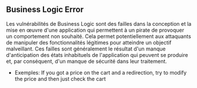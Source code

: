 ## Business Logic Error
Les vulnérabilités de Business Logic sont des failles dans la conception et la mise en œuvre d'une application qui permettent à un pirate de provoquer un comportement non souhaité. Cela permet potentiellement aux attaquants de manipuler des fonctionnalités légitimes pour atteindre un objectif malveillant. Ces failles sont généralement le résultat d'un manque d'anticipation des états inhabituels de l'application qui peuvent se produire et, par conséquent, d'un manque de sécurité dans leur traitement.

- Exemples:
If you got a price on the cart and a redirection, try to modify the price and then just check the cart